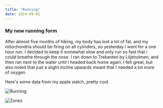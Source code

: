 ```yaml
---
title: "Running"
date: 2024-09-01
---
```


### My new running form

After almost five months of hiking, my body has lost a lot of fat, and my mitochondria should be firing on all cylinders, so yesterday I went for a one hour run. I decided to keep it somewhat slow and only run so fast that i could breathe through the nose. I ran down to Trekanten by Liljeholmen, and then ran next to the water until I headed back home again. I felt great, but also noted that just a slight incline upwards meant that I needed a lot more of oxygen.

Here's some data from my apple watch, pretty cool.



![Running](https://raketjan.github.io/blog/docs/assets/images/IMG_1307.PNG)

![Zones](https://raketjan.github.io/blog/docs/assets/images/IMG_1308.PNG)
